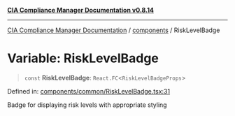 [**CIA Compliance Manager Documentation v0.8.14**](../../README.md)

***

[CIA Compliance Manager Documentation](../../modules.md) / [components](../README.md) / RiskLevelBadge

# Variable: RiskLevelBadge

> `const` **RiskLevelBadge**: `React.FC`\<`RiskLevelBadgeProps`\>

Defined in: [components/common/RiskLevelBadge.tsx:31](https://github.com/Hack23/cia-compliance-manager/blob/257dd569f432a46611a1746c832a7e3d29232229/src/components/common/RiskLevelBadge.tsx#L31)

Badge for displaying risk levels with appropriate styling
